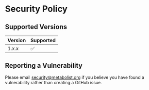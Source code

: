# Security Policy

## Supported Versions

| Version | Supported          |
| ------- | ------------------ |
| 1.x.x   | :white_check_mark: |

## Reporting a Vulnerability

Please email security@metabolist.org if you believe you have found a vulnerability rather than creating a GitHub issue.
